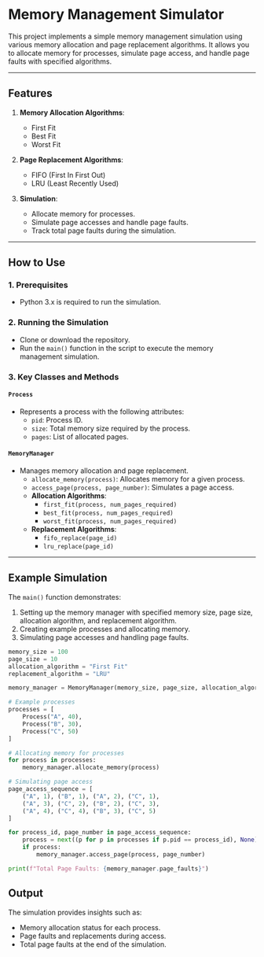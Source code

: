 # Memory Management Simulator

This project implements a simple memory management simulation using various memory allocation and page replacement algorithms. It allows you to allocate memory for processes, simulate page access, and handle page faults with specified algorithms.

---

## Features

1. **Memory Allocation Algorithms**:
   - First Fit
   - Best Fit
   - Worst Fit

2. **Page Replacement Algorithms**:
   - FIFO (First In First Out)
   - LRU (Least Recently Used)

3. **Simulation**:
   - Allocate memory for processes.
   - Simulate page accesses and handle page faults.
   - Track total page faults during the simulation.

---

## How to Use

### 1. Prerequisites
- Python 3.x is required to run the simulation.

### 2. Running the Simulation
- Clone or download the repository.
- Run the `main()` function in the script to execute the memory management simulation.

### 3. Key Classes and Methods
#### **`Process`**
- Represents a process with the following attributes:
  - `pid`: Process ID.
  - `size`: Total memory size required by the process.
  - `pages`: List of allocated pages.

#### **`MemoryManager`**
- Manages memory allocation and page replacement.
  - `allocate_memory(process)`: Allocates memory for a given process.
  - `access_page(process, page_number)`: Simulates a page access.
  - **Allocation Algorithms**:
    - `first_fit(process, num_pages_required)`
    - `best_fit(process, num_pages_required)`
    - `worst_fit(process, num_pages_required)`
  - **Replacement Algorithms**:
    - `fifo_replace(page_id)`
    - `lru_replace(page_id)`

---

## Example Simulation

The `main()` function demonstrates:
1. Setting up the memory manager with specified memory size, page size, allocation algorithm, and replacement algorithm.
2. Creating example processes and allocating memory.
3. Simulating page accesses and handling page faults.

```python
memory_size = 100
page_size = 10
allocation_algorithm = "First Fit"
replacement_algorithm = "LRU"

memory_manager = MemoryManager(memory_size, page_size, allocation_algorithm, replacement_algorithm)

# Example processes
processes = [
    Process("A", 40),
    Process("B", 30),
    Process("C", 50)
]

# Allocating memory for processes
for process in processes:
    memory_manager.allocate_memory(process)

# Simulating page access
page_access_sequence = [
    ("A", 1), ("B", 1), ("A", 2), ("C", 1),
    ("A", 3), ("C", 2), ("B", 2), ("C", 3),
    ("A", 4), ("C", 4), ("B", 3), ("C", 5)
]

for process_id, page_number in page_access_sequence:
    process = next((p for p in processes if p.pid == process_id), None)
    if process:
        memory_manager.access_page(process, page_number)

print(f"Total Page Faults: {memory_manager.page_faults}")
```
## Output

The simulation provides insights such as:

- Memory allocation status for each process.
- Page faults and replacements during access.
- Total page faults at the end of the simulation.
